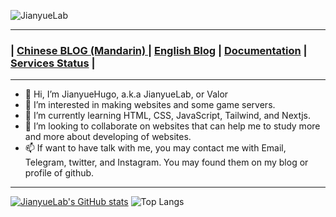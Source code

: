 ![JianyueLab](https://pic.awa.ms/f/1/65ed96d8606e6/65ed96d8606e6.png)

---

### | [Chinese BLOG (Mandarin) ](https://jianyuelab.net) | [English Blog](https://jianyuehugo.com) | [Documentation](https://eke.vin/docs) | [Services Status](https://eke.vin/status) |

---

- 👋 Hi, I’m JianyueHugo, a.k.a JianyueLab, or Valor
- 👀 I’m interested in making websites and some game servers.
- 🌱 I’m currently learning HTML, CSS, JavaScript, Tailwind, and Nextjs.
- 💞️ I’m looking to collaborate on websites that can help me to study more and more about developing of websites.
- 📫 If want to have talk with me, you may contact me with Email, Telegram, twitter, and Instagram. You may found them on my blog or profile of github.

---

[![JianyueLab's GitHub stats](https://github-readme-stats.vercel.app/api?username=JianyueLab&count_private=true&theme=highcontrast&show_icons=true)](https://jianyuehugo.com)
![Top Langs](https://github-readme-stats.vercel.app/api/top-langs/?username=JianyueLab&layout=donut&count_private=true&theme=highcontrast&show_icons=true)
